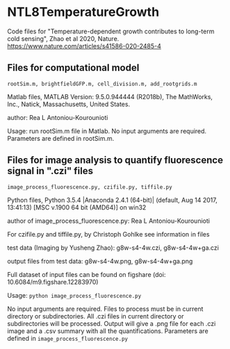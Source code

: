 # NTL8TemperatureGrowth
Code files for "Temperature-dependent growth contributes to long-term cold sensing", Zhao et al 2020, Nature. https://www.nature.com/articles/s41586-020-2485-4

## Files for computational model

`rootSim.m, brightfieldGFP.m, cell_division.m, add_rootgrids.m`

Matlab files, MATLAB Version: 9.5.0.944444 (R2018b), The MathWorks, Inc., Natick, Massachusetts, United States.

author: Rea L Antoniou-Kourounioti

Usage: run rootSim.m file in Matlab. No input arguments are required. Parameters are defined in rootSim.m.

## Files for image analysis to quantify fluorescence signal in ".czi" files

`image_process_fluorescence.py, czifile.py, tiffile.py`

Python files, Python 3.5.4 |Anaconda 2.4.1 (64-bit)| (default, Aug 14 2017, 13:41:13) [MSC v.1900 64 bit (AMD64)] on win32

author of image_process_fluorescence.py: Rea L Antoniou-Kourounioti

For czifile.py and tiffile.py, by Christoph Gohlke see information in files

test data (Imaging by Yusheng Zhao): g8w-s4-4w.czi, g8w-s4-4w+ga.czi

output files from test data: g8w-s4-4w.png, g8w-s4-4w+ga.png

Full dataset of input files can be found on figshare (doi: 10.6084/m9.figshare.12283970)

Usage: `python image_process_fluorescence.py`

No input arguments are required. Files to process must be in current directory or subdirectories. All .czi files in current directory or subdirectories will be processed. Output will give a .png file for each .czi image and a .csv summary with all the quantifications. Parameters are defined in `image_process_fluorescence.py`
